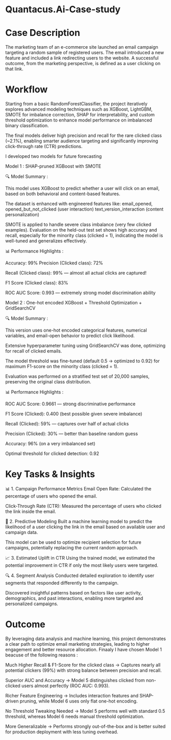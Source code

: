 # Quantacus.Ai-Case-study
# Case Description
The marketing team of an e-commerce site launched an email campaign targeting a random sample of registered users. The email introduced a new feature and included a link redirecting users to the website. A successful outcome, from the marketing perspective, is defined as a user clicking on that link.

# Workflow
Starting from a basic RandomForestClassifier, the project iteratively explores advanced modeling techniques such as XGBoost, LightGBM, SMOTE for imbalance correction, SHAP for interpretability, and custom threshold optimization to enhance model performance on imbalanced binary classification.

The final models deliver high precision and recall for the rare clicked class (~2.1%), enabling smarter audience targeting and significantly improving click-through rate (CTR) predictions.

I developed two models for future forecasting 

Model 1 : SHAP-pruned XGBoost with SMOTE

🔍 Model Summary :

This model uses XGBoost to predict whether a user will click on an email, based on both behavioral and content-based features.

The dataset is enhanced with engineered features like:
email_opened, opened_but_not_clicked (user interaction)
text_version_interaction (content personalization)

SMOTE is applied to handle severe class imbalance (very few clicked examples).
Evaluation on the held-out test set shows high accuracy and recall, especially for the minority class (clicked = 1), indicating the model is well-tuned and generalizes effectively.

📊 Performance Highlights :

Accuracy: 99%
Precision (Clicked class): 72%

Recall (Clicked class): 99% — almost all actual clicks are captured!

F1 Score (Clicked class): 83%

ROC AUC Score: 0.993 — extremely strong model discrimination ability

Model 2 : One-hot encoded XGBoost + Threshold Optimization + GridSearchCV

🔍 Model Summary :

This version uses one-hot encoded categorical features, numerical variables, and email-open behavior to predict click likelihood.

Extensive hyperparameter tuning using GridSearchCV was done, optimizing for recall of clicked emails.

The model threshold was fine-tuned (default 0.5 → optimized to 0.92) for maximum F1-score on the minority class (clicked = 1).

Evaluation was performed on a stratified test set of 20,000 samples, preserving the original class distribution.

📊 Performance Highlights :

ROC AUC Score: 0.9661 — strong discriminative performance

F1 Score (Clicked): 0.400 (best possible given severe imbalance)

Recall (Clicked): 59% — captures over half of actual clicks

Precision (Clicked): 30% — better than baseline random guess

Accuracy: 96% (on a very imbalanced set)

Optimal threshold for clicked detection: 0.92

# Key Tasks & Insights
📊 1. Campaign Performance Metrics
Email Open Rate: Calculated the percentage of users who opened the email.

Click-Through Rate (CTR): Measured the percentage of users who clicked the link inside the email.

🤖 2. Predictive Modeling
Built a machine learning model to predict the likelihood of a user clicking the link in the email based on available user and campaign data.

This model can be used to optimize recipient selection for future campaigns, potentially replacing the current random approach.

📈 3. Estimated Uplift in CTR
Using the trained model, we estimated the potential improvement in CTR if only the most likely users were targeted.

🔍 4. Segment Analysis
Conducted detailed exploration to identify user segments that responded differently to the campaign.

Discovered insightful patterns based on factors like user activity, demographics, and past interactions, enabling more targeted and personalized campaigns.
# Outcome
By leveraging data analysis and machine learning, this project demonstrates a clear path to optimize email marketing strategies, leading to higher engagement and better resource allocation.
Finaaly I have chosen Model 1 beacuse of the following reasons :

Much Higher Recall & F1-Score for the clicked class
→ Captures nearly all potential clickers (99%) with strong balance between precision and recall.

Superior AUC and Accuracy
→ Model 5 distinguishes clicked from non-clicked users almost perfectly (ROC AUC: 0.993).

Richer Feature Engineering
→ Includes interaction features and SHAP-driven pruning, while Model 6 uses only flat one-hot encoding.

No Threshold Tweaking Needed
→ Model 5 performs well with standard 0.5 threshold, whereas Model 6 needs manual threshold optimization.

More Generalizable
→ Performs strongly out-of-the-box and is better suited for production deployment with less tuning overhead.

